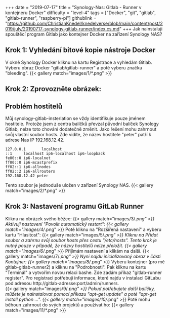 +++
date = "2019-07-17"
title = "Synology-Nas: Gitlab - Runner v kontejneru Docker"
difficulty = "level-4"
tags = ["Docker", "git", "gitlab", "gitlab-runner", "raspberry-pi"]
githublink = "https://github.com/ChristianKnedel/knedelverse/blob/main/content/post/2019/july/20190717-synology-gitlab-runner/index.cs.md"
+++
Jak nainstaluji spouštěcí program Gitlab jako kontejner Docker na zařízení Synology NAS?
## Krok 1: Vyhledání bitové kopie nástroje Docker
V okně Synology Docker kliknu na kartu Registrace a vyhledám Gitlab. Vyberu obraz Docker "gitlab/gitlab-runner" a poté vyberu značku "bleeding".
{{< gallery match="images/1/*.png" >}}

## Krok 2: Zprovozněte obrázek:

##  Problém hostitelů
Můj synology-gitlab-insterlation se vždy identifikuje pouze jménem hostitele. Protože jsem z centra balíčků převzal původní balíček Synology Gitlab, nelze toto chování dodatečně změnit.  Jako řešení mohu zahrnout svůj vlastní soubor hosts. Zde vidíte, že název hostitele "peter" patří k adrese Nas IP 192.168.12.42.
```
127.0.0.1       localhost                                                       
::1     localhost ip6-localhost ip6-loopback                                    
fe00::0 ip6-localnet                                                            
ff00::0 ip6-mcastprefix                                                         
ff02::1 ip6-allnodes                                                            
ff02::2 ip6-allrouters               
192.168.12.42 peter

```
Tento soubor je jednoduše uložen v zařízení Synology NAS.
{{< gallery match="images/2/*.png" >}}

## Krok 3: Nastavení programu GitLab Runner
Kliknu na obrázek svého běžce:
{{< gallery match="images/3/*.png" >}}
Aktivuji nastavení "Povolit automatický restart":
{{< gallery match="images/4/*.png" >}}
Poté kliknu na "Rozšířená nastavení" a vyberu kartu "Hlasitost":
{{< gallery match="images/5/*.png" >}}
Kliknu na Přidat soubor a zahrnu svůj soubor hosts přes cestu "/etc/hosts". Tento krok je nutný pouze v případě, že názvy hostitelů nelze přeložit.
{{< gallery match="images/6/*.png" >}}
Přijímám nastavení a klikám na další.
{{< gallery match="images/7/*.png" >}}
Nyní najdu inicializovaný obraz v části Kontejner:
{{< gallery match="images/8/*.png" >}}
Vyberu kontejner (pro mě gitlab-gitlab-runner2) a kliknu na "Podrobnosti". Pak kliknu na kartu "Terminál" a vytvořím novou relaci bashe. Zde zadám příkaz "gitlab-runner register". Pro registraci potřebuji informace, které najdu v instalaci GitLabu pod adresou http://gitlab-adresse:port/admin/runners.   
{{< gallery match="images/9/*.png" >}}
Pokud potřebujete další balíčky, můžete je nainstalovat pomocí příkazu "apt-get update" a poté "apt-get install python ...".
{{< gallery match="images/10/*.png" >}}
Poté mohu běhoun zahrnout do svých projektů a používat ho:
{{< gallery match="images/11/*.png" >}}